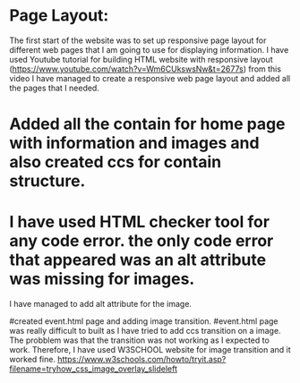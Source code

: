 # Page Layout:
The first start of the website was to set up responsive page layout 
for different web pages that I am going to use for displaying information.
I have used Youtube tutorial for building HTML website with responsive layout 
(https://www.youtube.com/watch?v=Wm6CUkswsNw&t=2677s) from this video 
I have managed to create a responsive web page layout and added all the pages that I needed.

# Added all the contain for home page with information and images and also created ccs for contain structure.

# I have used HTML checker tool for any code error. the only code error that appeared was an alt attribute was missing for images.
I have managed to add alt attribute for the image.

#created event.html page and adding image transition. 
#event.html page was really difficult to built as I have tried to add ccs transition on a image. 
The probblem was that the transition was not working as I expected to work. Therefore,
I have used W3SCHOOL website for image transition and it worked fine.
https://www.w3schools.com/howto/tryit.asp?filename=tryhow_css_image_overlay_slideleft 